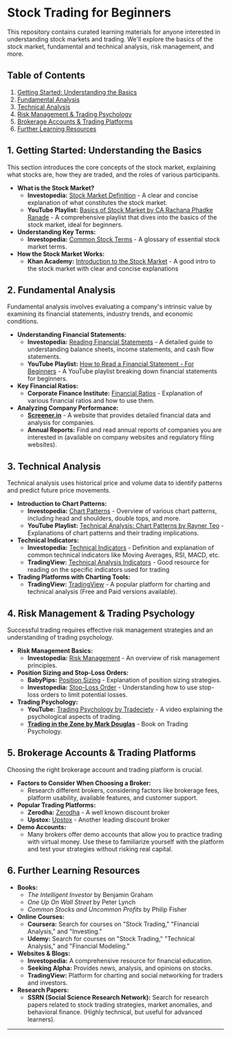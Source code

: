 # Stock Trading for Beginners

This repository contains curated learning materials for anyone interested in understanding stock markets and trading.  We'll explore the basics of the stock market, fundamental and technical analysis, risk management, and more.

## Table of Contents

1.  [Getting Started: Understanding the Basics](#getting-started-understanding-the-basics)
2.  [Fundamental Analysis](#fundamental-analysis)
3.  [Technical Analysis](#technical-analysis)
4.  [Risk Management & Trading Psychology](#risk-management--trading-psychology)
5.  [Brokerage Accounts & Trading Platforms](#brokerage-accounts--trading-platforms)
6.  [Further Learning Resources](#further-learning-resources)

## 1. Getting Started: Understanding the Basics

This section introduces the core concepts of the stock market, explaining what stocks are, how they are traded, and the roles of various participants.

*   **What is the Stock Market?**
    *   **Investopedia:** [Stock Market Definition]([https://www.investopedia.com/terms/s/stockmarket.asp](https://www.investopedia.com/terms/s/stockmarket.asp)) - A clear and concise explanation of what constitutes the stock market.
    *   **YouTube Playlist:** [Basics of Stock Market by CA Rachana Phadke Ranade](https://www.youtube.com/playlist?list=PLfG32tG_09vj-xP0w_R_dJ-bV-wU1R17o) - A comprehensive playlist that dives into the basics of the stock market, ideal for beginners.
*   **Understanding Key Terms:**
    *   **Investopedia:** [Common Stock Terms](https://www.investopedia.com/financial-term-dictionary-4769738) - A glossary of essential stock market terms.
*   **How the Stock Market Works:**
    *   **Khan Academy:** [Introduction to the Stock Market](https://www.khanacademy.org/economics-finance-domain/core-finance/stock-and-bonds/stock-market/v/introduction-to-the-stock-market) - A good intro to the stock market with clear and concise explanations

## 2. Fundamental Analysis

Fundamental analysis involves evaluating a company's intrinsic value by examining its financial statements, industry trends, and economic conditions.

*   **Understanding Financial Statements:**
    *   **Investopedia:** [Reading Financial Statements](https://www.investopedia.com/university/financial-statement-analysis/) - A detailed guide to understanding balance sheets, income statements, and cash flow statements.
    *   **YouTube Playlist:** [How to Read a Financial Statement - For Beginners](https://www.youtube.com/playlist?list=PLzQYKiTzN4S-N1_lA38G4o_t1J55Cq5Bq) - A YouTube playlist breaking down financial statements for beginners.
*   **Key Financial Ratios:**
    *   **Corporate Finance Institute:** [Financial Ratios](https://corporatefinanceinstitute.com/resources/knowledge/finance/financial-ratios/) - Explanation of various financial ratios and how to use them.
*   **Analyzing Company Performance:**
    *   **[Screener.in](https://www.screener.in/)** - A website that provides detailed financial data and analysis for companies.
    *   **Annual Reports:** Find and read annual reports of companies you are interested in (available on company websites and regulatory filing websites).

## 3. Technical Analysis

Technical analysis uses historical price and volume data to identify patterns and predict future price movements.

*   **Introduction to Chart Patterns:**
    *   **Investopedia:** [Chart Patterns](https://www.investopedia.com/trading/chart-patterns/) - Overview of various chart patterns, including head and shoulders, double tops, and more.
    *   **YouTube Playlist:** [Technical Analysis: Chart Patterns by Rayner Teo](https://www.youtube.com/playlist?list=PLV73QeS8E4s7bXg96G9gQyT4e5r9Wq59l) - Explanations of chart patterns and their trading implications.
*   **Technical Indicators:**
    *   **Investopedia:** [Technical Indicators](https://www.investopedia.com/terms/t/technicalindicator.asp) - Definition and explanation of common technical indicators like Moving Averages, RSI, MACD, etc.
    *   **TradingView:** [Technical Analysis Indicators](https://www.tradingview.com/support/solutions/43000501807-technical-analysis-indicators/) - Good resource for reading on the specific indicators used for trading
*   **Trading Platforms with Charting Tools:**
    *   **TradingView:** [TradingView](https://www.tradingview.com/) -  A popular platform for charting and technical analysis (Free and Paid versions available).

## 4. Risk Management & Trading Psychology

Successful trading requires effective risk management strategies and an understanding of trading psychology.

*   **Risk Management Basics:**
    *   **Investopedia:** [Risk Management](https://www.investopedia.com/terms/r/riskmanagement.asp) - An overview of risk management principles.
*   **Position Sizing and Stop-Loss Orders:**
    *   **BabyPips:** [Position Sizing](https://www.babypips.com/learn/forex/position-sizing) - Explanation of position sizing strategies.
    *   **Investopedia:** [Stop-Loss Order](https://www.investopedia.com/terms/s/stop-lossorder.asp) - Understanding how to use stop-loss orders to limit potential losses.
*   **Trading Psychology:**
    *   **YouTube:** [Trading Psychology by Tradeciety](https://www.youtube.com/watch?v=MhVwYv28QZE) - A video explaining the psychological aspects of trading.
    *   **[Trading in the Zone by Mark Douglas](https://www.amazon.com/Trading-Zone-Confidence-Discipline-Attitude/dp/0735201447)** - Book on Trading Psychology.

## 5. Brokerage Accounts & Trading Platforms

Choosing the right brokerage account and trading platform is crucial.

*   **Factors to Consider When Choosing a Broker:**
    *   Research different brokers, considering factors like brokerage fees, platform usability, available features, and customer support.
*   **Popular Trading Platforms:**
    *   **Zerodha:** [Zerodha](https://zerodha.com/) -  A well known discount broker
    *   **Upstox:** [Upstox](https://upstox.com/) -  Another leading discount broker
*   **Demo Accounts:**
    *   Many brokers offer demo accounts that allow you to practice trading with virtual money.  Use these to familiarize yourself with the platform and test your strategies without risking real capital.

## 6. Further Learning Resources

*   **Books:**
    *   *The Intelligent Investor* by Benjamin Graham
    *   *One Up On Wall Street* by Peter Lynch
    *   *Common Stocks and Uncommon Profits* by Philip Fisher
*   **Online Courses:**
    *   **Coursera:** Search for courses on "Stock Trading," "Financial Analysis," and "Investing."
    *   **Udemy:** Search for courses on "Stock Trading," "Technical Analysis," and "Financial Modeling."
*   **Websites & Blogs:**
    *   **Investopedia:** A comprehensive resource for financial education.
    *   **Seeking Alpha:** Provides news, analysis, and opinions on stocks.
    *   **TradingView:** Platform for charting and social networking for traders and investors.
*   **Research Papers:**
    *   **SSRN (Social Science Research Network):** Search for research papers related to stock trading strategies, market anomalies, and behavioral finance. (Highly technical, but useful for advanced learners).

---
